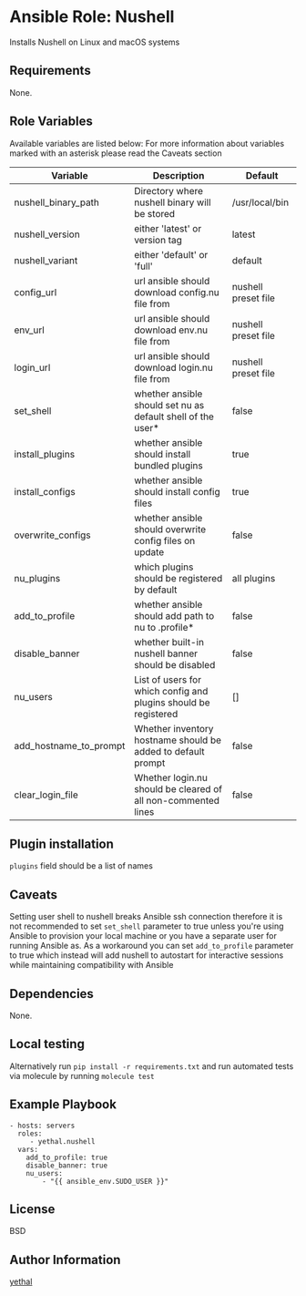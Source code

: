 # Ansible Role: Nushell

Installs Nushell on Linux and macOS systems

## Requirements

None.

## Role Variables

Available variables are listed below:
For more information about variables marked with an asterisk please read the Caveats section

| Variable               | Description                                                     | Default             |
| ---------------------- | --------------------------------------------------------------- | ------------------- |
| nushell_binary_path    | Directory where nushell binary will be stored                   | /usr/local/bin      |
| nushell_version        | either 'latest' or version tag                                  | latest              |
| nushell_variant        | either 'default' or 'full'                                      | default             |
| config_url             | url ansible should download config.nu file from                 | nushell preset file |
| env_url                | url ansible should download env.nu file from                    | nushell preset file |
| login_url              | url ansible should download login.nu file from                  | nushell preset file |
| set_shell              | whether ansible should set nu as default shell of the user\*    | false               |
| install_plugins        | whether ansible should install bundled plugins                  | true                |
| install_configs        | whether ansible should install config files                     | true                |
| overwrite_configs      | whether ansible should overwrite config files on update         | false               |
| nu_plugins             | which plugins should be registered by default                   | all plugins         |
| add_to_profile         | whether ansible should add path to nu to .profile\*             | false               |
| disable_banner         | whether built-in nushell banner should be disabled              | false               |
| nu_users               | List of users for which config and plugins should be registered | []                  |
| add_hostname_to_prompt | Whether inventory hostname should be added to default prompt    | false               |
| clear_login_file       | Whether login.nu should be cleared of all non-commented lines   | false               |

## Plugin installation

`plugins` field should be a list of names

## Caveats

Setting user shell to nushell breaks Ansible ssh connection therefore it is not recommended to set `set_shell` parameter to true unless you're using Ansible to provision your local machine or you have a separate user for running Ansible as. As a workaround you can set `add_to_profile` parameter to true which instead will add nushell to autostart for interactive sessions while maintaining compatibility with Ansible

## Dependencies

None.

## Local testing

Alternatively run `pip install -r requirements.txt` and run automated tests via molecule by running `molecule test`

## Example Playbook

    - hosts: servers
      roles:
         - yethal.nushell
      vars:
        add_to_profile: true
        disable_banner: true
        nu_users:
            - "{{ ansible_env.SUDO_USER }}"

## License

BSD

## Author Information

[yethal](https://github.com/Yethal)
